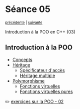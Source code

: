 # Séance 05

<p><sup><a href="../s04">précédente</a> | <a href="../s06">suivante</a></sup></p>

Introduction à la POO en C++ (03)

## Introduction à la POO

- [Concepts](../cours/POO_concepts.md)
- [Héritage](../cours/POO_inheritance.md#héritage)
  - [Spécificateur d'accès](../cours/POO_inheritance.md#spécificateur-daccès)
  - [Héritage multiple](../cours/POO_inheritance.md#héritage-multiple)
- [Polymorphisme](../cours/POO_polymorphism.md#Polymorphisme)
  - [Fonctions virtuelles](../cours/POO_polymorphism.md#fonction-virtuelles)
  - [Fonctions virtuelles pures](../cours/POO_polymorphism.md#fonction-virtuelles-pures)

:pencil2: [exercices sur la POO - 02](../cours/exercices/POO_02.md#exercices-sur-la-poo)
